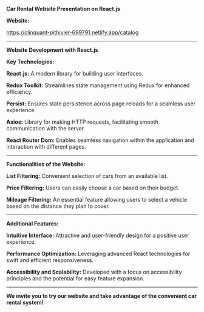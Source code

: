 ﻿**Car Rental Website Presentation on React.js**

**Website:**

<https://clinquant-pithivier-699791.netlify.app/catalog>

[](https://clinquant-pithivier-699791.netlify.app/catalog)

-----
**Website Development with React.js**

**Key Technologies:**

**React.js:** A modern library for building user interfaces.

**Redux Toolkit:** Streamlines state management using Redux for enhanced efficiency.

**Persist:** Ensures state persistence across page reloads for a seamless user experience.

**Axios:** Library for making HTTP requests, facilitating smooth communication with the server.

**React Router Dom:** Enables seamless navigation within the application and interaction with different pages.

-----
**Functionalities of the Website:**

**List Filtering:** Convenient selection of cars from an available list.

**Price Filtering:** Users can easily choose a car based on their budget.

**Mileage Filtering:** An essential feature allowing users to select a vehicle based on the distance they plan to cover.

-----
**Additional Features:**

**Intuitive Interface:** Attractive and user-friendly design for a positive user experience.

**Performance Optimization:** Leveraging advanced React technologies for swift and efficient responsiveness.

**Accessibility and Scalability:** Developed with a focus on accessibility principles and the potential for easy feature expansion.

-----
**We invite you to try our website and take advantage of the convenient car rental system!**

